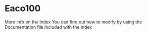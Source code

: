 # Eaco100
More info on the Index
You can find out how to modify by using the Documentation file included with the index
